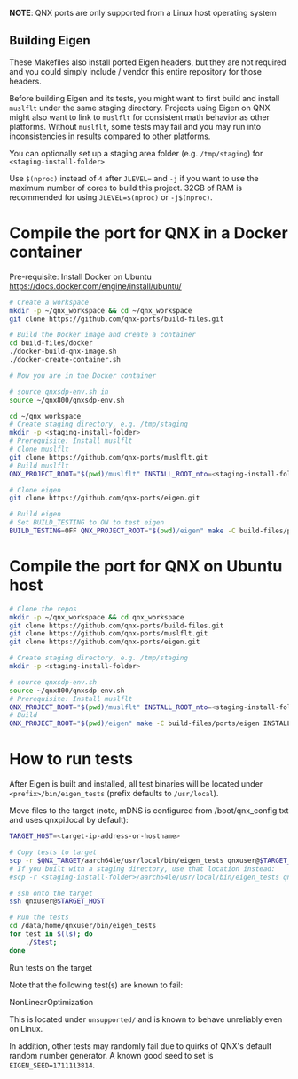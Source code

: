 **NOTE**: QNX ports are only supported from a Linux host operating system

Building Eigen
---
These Makefiles also install ported Eigen headers, but they are not required and you could
simply include / vendor this entire repository for those headers.

Before building Eigen and its tests, you might want to first build and install `muslflt`
under the same staging directory. Projects using Eigen on QNX might also want to link to
`muslflt` for consistent math behavior as other platforms. Without `muslflt`, some tests
may fail and you may run into inconsistencies in results compared to other platforms.

You can optionally set up a staging area folder (e.g. `/tmp/staging`) for `<staging-install-folder>`

Use `$(nproc)` instead of `4` after `JLEVEL=` and `-j` if you want to use the maximum number of cores to build this project.
32GB of RAM is recommended for using `JLEVEL=$(nproc)` or `-j$(nproc)`.

# Compile the port for QNX in a Docker container

Pre-requisite: Install Docker on Ubuntu https://docs.docker.com/engine/install/ubuntu/
```bash
# Create a workspace
mkdir -p ~/qnx_workspace && cd ~/qnx_workspace
git clone https://github.com/qnx-ports/build-files.git

# Build the Docker image and create a container
cd build-files/docker
./docker-build-qnx-image.sh
./docker-create-container.sh

# Now you are in the Docker container

# source qnxsdp-env.sh in
source ~/qnx800/qnxsdp-env.sh

cd ~/qnx_workspace
# Create staging directory, e.g. /tmp/staging
mkdir -p <staging-install-folder>
# Prerequisite: Install muslflt
# Clone muslflt
git clone https://github.com/qnx-ports/muslflt.git
# Build muslflt
QNX_PROJECT_ROOT="$(pwd)/muslflt" INSTALL_ROOT_nto=<staging-install-folder> USE_INSTALL_ROOT=true make -C build-files/ports/muslflt/ install -j4

# Clone eigen
git clone https://github.com/qnx-ports/eigen.git

# Build eigen
# Set BUILD_TESTING to ON to test eigen
BUILD_TESTING=OFF QNX_PROJECT_ROOT="$(pwd)/eigen" make -C build-files/ports/eigen INSTALL_ROOT_nto=<staging-install-folder> USE_INSTALL_ROOT=true JLEVEL=4 install
```

# Compile the port for QNX on Ubuntu host
```bash
# Clone the repos
mkdir -p ~/qnx_workspace && cd qnx_workspace
git clone https://github.com/qnx-ports/build-files.git
git clone https://github.com/qnx-ports/muslflt.git
git clone https://github.com/qnx-ports/eigen.git

# Create staging directory, e.g. /tmp/staging
mkdir -p <staging-install-folder>

# source qnxsdp-env.sh
source ~/qnx800/qnxsdp-env.sh
# Prerequisite: Install muslflt
QNX_PROJECT_ROOT="$(pwd)/muslflt" INSTALL_ROOT_nto=<staging-install-folder> USE_INSTALL_ROOT=true make -C build-files/ports/muslflt/ install -j4
# Build
QNX_PROJECT_ROOT="$(pwd)/eigen" make -C build-files/ports/eigen INSTALL_ROOT_nto=<staging-install-folder> USE_INSTALL_ROOT=true JLEVEL=4 install
```

# How to run tests

After Eigen is built and installed, all test binaries will be located under `<prefix>/bin/eigen_tests`
(prefix defaults to `/usr/local`).

Move files to the target (note, mDNS is configured from /boot/qnx_config.txt and
uses qnxpi.local by default):
```bash
TARGET_HOST=<target-ip-address-or-hostname>

# Copy tests to target
scp -r $QNX_TARGET/aarch64le/usr/local/bin/eigen_tests qnxuser@$TARGET_HOST:/data/home/qnxuser/bin
# If you built with a staging directory, use that location instead:
#scp -r <staging-install-folder>/aarch64le/usr/local/bin/eigen_tests qnxuser@$TARGET_HOST:/data/home/qnxuser/bin

# ssh onto the target
ssh qnxuser@$TARGET_HOST

# Run the tests
cd /data/home/qnxuser/bin/eigen_tests
for test in $(ls); do
    ./$test;
done
```

Run tests on the target

Note that the following test(s) are known to fail:

NonLinearOptimization

This is located under `unsupported/` and is known to behave unreliably even on Linux.

In addition, other tests may randomly fail due to quirks of QNX's default random number generator.
A known good seed to set is `EIGEN_SEED=1711113814`.

